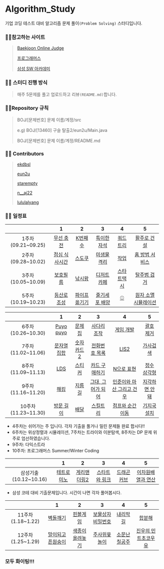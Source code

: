 # Algorithm_Study

기업 코딩 테스트 대비 알고리즘 문제 풀이`(Problem Solving)` 스터디입니다.



### :family_man_girl:참고하는 사이트

> [Baekjoon Online Judge](https://www.acmicpc.net/)
>
> [프로그래머스](https://programmers.co.kr/)
>
> [삼성 SW 아카데미](https://swexpertacademy.com/)



### :family_man_girl: 스터디 진행 방식

>매주 5문제를 풀고 업로드하고 리뷰`(README.md)`합니다.



### :family_man_girl:Repository 규칙

>  BOJ/[문제번호] 문제 이름/계정/src
>
> e.g) BOJ/[13460] 구슬 탈출2/eun2u/Main.java
>
> BOJ/[문제번호] 문제 이름/계정/README.md



###  :family_man_girl: Contributors

> [ekdbsl](https://github.com/JungDayoon)
>
> [eun2u](https://github.com/eun2u)
>
> [starempty](https://github.com/starempty)
>
> [n__aj22](https://github.com/njh0317)
>
> [lululalyang](https://github.com/SimEuilyang)



### :family_man_girl: 일정표

|                                      |                              1                               |                           2                            |                              3                               |                              4                               |                              5                               |
| :----------------------------------: | :----------------------------------------------------------: | :----------------------------------------------------: | :----------------------------------------------------------: | :----------------------------------------------------------: | :----------------------------------------------------------: |
|          1주차(09.21~09.25)          | [무선 충전](https://swexpertacademy.com/main/code/problem/problemDetail.do?contestProbId=AWXRDL1aeugDFAUo) |    [K번째 수](https://www.acmicpc.net/problem/1300)    | [특이한 자석](https://swexpertacademy.com/main/code/problem/problemDetail.do?contestProbId=AWIeV9sKkcoDFAVH) |       [쿼드트리](https://www.acmicpc.net/problem/1992)       | [활주로 건설](https://swexpertacademy.com/main/code/problem/problemDetail.do?contestProbId=AWIeW7FakkUDFAVH) |
|          2주차(09.28~10.02)          | [점심 식사시간](https://swexpertacademy.com/main/code/problem/problemDetail.do?contestProbId=AV5-BEE6AK0DFAVl) |     [스도쿠](https://www.acmicpc.net/problem/2580)     | [미생물 격리](https://swexpertacademy.com/main/code/problem/problemDetail.do?contestProbId=AV597vbqAH0DFAVl) |         [작업](https://www.acmicpc.net/problem/2056)         | [홈 방범 서비스](https://swexpertacademy.com/main/code/problem/problemDetail.do?contestProbId=AV5V61LqAf8DFAWu) |
|          3주차(10.05~10.09)          | [보호필름](https://swexpertacademy.com/main/code/problem/problemDetail.do?contestProbId=AV5V1SYKAaUDFAWu) |    [낚시왕](https://www.acmicpc.net/problem/17143)     | [디저트 카페](https://swexpertacademy.com/main/code/problem/problemDetail.do?contestProbId=AV5VwAr6APYDFAWu) |     [스타트택시](https://www.acmicpc.net/problem/19238)      | [탈주범 검거](https://swexpertacademy.com/main/code/problem/problemDetail.do?contestProbId=AV5PpLlKAQ4DFAUq) |
|          5주차(10.19~10.23)          | [등산로 조성](https://swexpertacademy.com/main/code/problem/problemDetail.do?contestProbId=AV5PoOKKAPIDFAUq) | [파이프 옮기기](https://www.acmicpc.net/problem/17070) | [줄기세포 배양](https://swexpertacademy.com/main/code/problem/problemDetail.do?contestProbId=AWXRJ8EKe48DFAUo) |          [⚾](https://www.acmicpc.net/problem/17281)          | [원자 소멸 시뮬레이션](https://swexpertacademy.com/main/code/problem/problemDetail.do?contestProbId=AWXRFInKex8DFAUo) |


|                                      |                              1                               |                           2                            |                              3                               |                              4                               |                              5                               |
| :----------------------------------: | :----------------------------------------------------------: | :----------------------------------------------------: | :----------------------------------------------------------: | :----------------------------------------------------------: | :----------------------------------------------------------: |
|        6주차(10.26~10.30)          |      [Puyo puyo](https://www.acmicpc.net/problem/11559)    |     [문제집](https://www.acmicpc.net/problem/1766)     |     [사다리 조작](https://www.acmicpc.net/problem/15684)     |      [게임 개발](https://www.acmicpc.net/problem/1516)       |      [괄호 제거](https://www.acmicpc.net/problem/2800)     |
|          7주차(11.02~11.06)          |     [문자열 집합](https://www.acmicpc.net/problem/14425)     |   [숫자카드2](https://www.acmicpc.net/problem/10816)   |    [전화번호 목록](https://www.acmicpc.net/problem/5052)     | [LIS2](https://www.acmicpc.net/problem/12015) | [가사검색](https://programmers.co.kr/learn/courses/30/lessons/60060) |
|          8주차(11.09~11.13)          | [LDS](https://www.acmicpc.net/problem/11722) |     [스티커](https://www.acmicpc.net/problem/9465)     |    [카드 구매하기](https://www.acmicpc.net/problem/11052)    | [N으로 표현](https://programmers.co.kr/learn/courses/30/lessons/42895) | [정수 삼각형](https://programmers.co.kr/learn/courses/30/lessons/43105) |
|          9주차(11.16~11.20)          |     [해킹](https://www.acmicpc.net/problem/10282)     |   [지름길](https://www.acmicpc.net/problem/1446)   |    [그대, 그머가 되어](https://www.acmicpc.net/problem/14496)    |    [민준이와 마산 그리고 건우](https://www.acmicpc.net/problem/18223)    |   [지각하면 안 돼](https://www.acmicpc.net/problem/12763)   |
|          10주차(11.23~11.30)          |     [방문 길이](https://programmers.co.kr/learn/courses/30/lessons/49994)     |   [배달](https://programmers.co.kr/learn/courses/30/lessons/12978)   |    [스킬트리](https://programmers.co.kr/learn/courses/30/lessons/49993)    |    [점프와 순간 이동](https://programmers.co.kr/learn/courses/30/lessons/12980)    |   [기지국 설치](https://programmers.co.kr/learn/courses/30/lessons/12979)   |
* 4주차는 쉬어가는 주 입니다. 각자 기출을 풀거나 밀린 문제들 완료 합시다!!
* 6주차는 위상정렬과 시뮬레이션, 7주차는 트라이와 이분탐색, 8주차는 DP 문제 위주로 엄선하였습니다.
* 9주차: 다익스트라
* 10주차: 프로그래머스 Summer/Winter Coding



|                                      |                              1                               |                           2                            |                              3                               |                              4                               |                              5                               |
| :----------------------------------: | :----------------------------------------------------------: | :----------------------------------------------------: | :----------------------------------------------------------: | :----------------------------------------------------------: | :----------------------------------------------------------: |
|          삼성기출(10.12~10.16)          |     [테트로미노](https://www.acmicpc.net/problem/14500)      |   [게리맨더링2](https://www.acmicpc.net/problem/17779)   |    [스타트와 링크](https://www.acmicpc.net/problem/14889)    |      [드래곤커브](https://www.acmicpc.net/problem/15685)    |  [이차원배열과 연산](https://www.acmicpc.net/problem/17140)  |

* 삼성 코테 대비 기출문제입니다. 시간이 나면 각자 풀어봅시다.




|                                      |                              1                               |                           2                            |                              3                               |                              4                               |                              5                               |
| :----------------------------------: | :----------------------------------------------------------: | :----------------------------------------------------: | :----------------------------------------------------------: | :----------------------------------------------------------: | :----------------------------------------------------------: |
|          11주차(1.18~1.22)          |     [벽돌깨기](https://swexpertacademy.com/main/code/problem/problemDetail.do?contestProbId=AWXRQm6qfL0DFAUo)      |   [핀볼게임](https://swexpertacademy.com/main/code/problem/problemDetail.do?contestProbId=AWXRF8s6ezEDFAUo)   |    [보물상자비밀번호](https://swexpertacademy.com/main/code/problem/problemDetail.do?contestProbId=AWXRUN9KfZ8DFAUo)    |      [내리막길](https://www.acmicpc.net/problem/1520)    |  [합분해](https://www.acmicpc.net/problem/2225)  |
|          12주차(1.25~1.29)          |     [말이되고픈원숭이](https://www.acmicpc.net/problem/1600)      |   [색종이 올려놓기](https://www.acmicpc.net/problem/2643)   |    [주사위윷놀이](https://www.acmicpc.net/problem/17825)    |      [소문난칠공주](https://www.acmicpc.net/problem/1941)    |  [진우의 민트초코우유](https://www.acmicpc.net/problem/20208)  |



### **모두 화이팅!!!**
